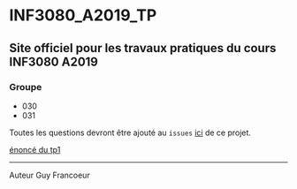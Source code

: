 # INF3080_A2019_TP

## Site officiel pour les travaux pratiques du cours INF3080 A2019

### Groupe 
  + 030
  + 031

Toutes les questions devront être ajouté au `issues` [ici](https://github.com/guyfrancoeur/INF3080_A2019_TP/issues) de ce projet.

[énoncé du tp1](./tp1.md)

----
Auteur Guy Francoeur
